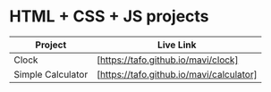 # HTML + CSS + JS projects

Project | Live Link
-- | --
Clock | [https://tafo.github.io/mavi/clock]
Simple Calculator | [https://tafo.github.io/mavi/calculator]
